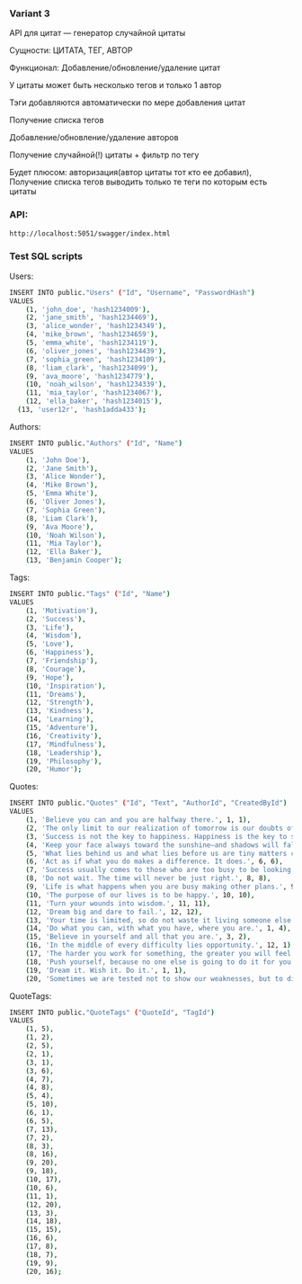 ### Variant 3

API для цитат — генератор случайной цитаты

Сущности: ЦИТАТА, ТЕГ, АВТОР

Функционал: 
Добавление/обновление/удаление цитат

У цитаты может быть несколько тегов и только 1 автор

Тэги добавляются автоматически по мере добавления цитат

Получение списка тегов

Добавление/обновление/удаление авторов

Получение случайной(!) цитаты + фильтр по тегу


Будет плюсом: авторизация(автор цитаты тот кто ее добавил), Получение списка тегов выводить только те теги по которым есть цитаты

### API:
```sh
http://localhost:5051/swagger/index.html
```

### Test SQL scripts

Users:
```sh
INSERT INTO public."Users" ("Id", "Username", "PasswordHash")
VALUES
	(1, 'john_doe', 'hash1234009'),
	(2, 'jane_smith', 'hash1234469'),
	(3, 'alice_wonder', 'hash1234349'),
	(4, 'mike_brown', 'hash1234659'),
	(5, 'emma_white', 'hash1234119'),
	(6, 'oliver_jones', 'hash1234439'),
	(7, 'sophia_green', 'hash1234109'),
	(8, 'liam_clark', 'hash1234099'),
	(9, 'ava_moore', 'hash1234779'),
	(10, 'noah_wilson', 'hash1234339'),
	(11, 'mia_taylor', 'hash1234067'),
	(12, 'ella_baker', 'hash1234015'),
  (13, 'user12r', 'hash1adda433');
```

Authors:
```sh
INSERT INTO public."Authors" ("Id", "Name")
VALUES
	(1, 'John Doe'),
	(2, 'Jane Smith'),
	(3, 'Alice Wonder'),
	(4, 'Mike Brown'),
	(5, 'Emma White'),
	(6, 'Oliver Jones'),
	(7, 'Sophia Green'),
	(8, 'Liam Clark'),
	(9, 'Ava Moore'),
	(10, 'Noah Wilson'),
	(11, 'Mia Taylor'),
	(12, 'Ella Baker'),
	(13, 'Benjamin Cooper');
```

Tags:
```sh
INSERT INTO public."Tags" ("Id", "Name")
VALUES
	(1, 'Motivation'),
	(2, 'Success'),
	(3, 'Life'),
	(4, 'Wisdom'),
	(5, 'Love'),
	(6, 'Happiness'),
	(7, 'Friendship'),
	(8, 'Courage'),
	(9, 'Hope'),
	(10, 'Inspiration'),
	(11, 'Dreams'),
	(12, 'Strength'),
	(13, 'Kindness'),
	(14, 'Learning'),
	(15, 'Adventure'),
	(16, 'Creativity'),
	(17, 'Mindfulness'),
	(18, 'Leadership'),
	(19, 'Philosophy'),
	(20, 'Humor');
```

Quotes:
```sh
INSERT INTO public."Quotes" ("Id", "Text", "AuthorId", "CreatedById")
VALUES
	(1, 'Believe you can and you are halfway there.', 1, 1),
	(2, 'The only limit to our realization of tomorrow is our doubts of today.', 2, 2),
	(3, 'Success is not the key to happiness. Happiness is the key to success.', 3, 3),
	(4, 'Keep your face always toward the sunshine—and shadows will fall behind you.', 4, 4),
	(5, 'What lies behind us and what lies before us are tiny matters compared to what lies within us.', 5, 5),
	(6, 'Act as if what you do makes a difference. It does.', 6, 6),
	(7, 'Success usually comes to those who are too busy to be looking for it.', 7, 7),
	(8, 'Do not wait. The time will never be just right.', 8, 8),
	(9, 'Life is what happens when you are busy making other plans.', 9, 9),
	(10, 'The purpose of our lives is to be happy.', 10, 10),
	(11, 'Turn your wounds into wisdom.', 11, 11),
	(12, 'Dream big and dare to fail.', 12, 12),
	(13, 'Your time is limited, so do not waste it living someone else’s life.', 13, 13),
	(14, 'Do what you can, with what you have, where you are.', 1, 4),
	(15, 'Believe in yourself and all that you are.', 3, 2),
	(16, 'In the middle of every difficulty lies opportunity.', 12, 1),
	(17, 'The harder you work for something, the greater you will feel when you achieve it.', 5, 5),
	(18, 'Push yourself, because no one else is going to do it for you.', 5, 9),
	(19, 'Dream it. Wish it. Do it.', 1, 1),
	(20, 'Sometimes we are tested not to show our weaknesses, but to discover our strengths.', 2, 13);
```

QuoteTags:
```sh
INSERT INTO public."QuoteTags" ("QuoteId", "TagId")
VALUES
	(1, 5),
	(1, 2),
	(2, 5),
	(2, 1),
	(3, 1),
	(3, 6),
	(4, 7),
	(4, 8),
	(5, 4),
	(5, 10),
	(6, 1),
	(6, 5),
	(7, 13),
	(7, 2),
	(8, 3),
	(8, 16),
	(9, 20),
	(9, 18),
	(10, 17),
	(10, 6),
	(11, 1),
	(12, 20),
	(13, 3),
	(14, 18),
	(15, 15),
	(16, 6),
	(17, 8),
	(18, 7),
	(19, 9),
	(20, 16);
```

